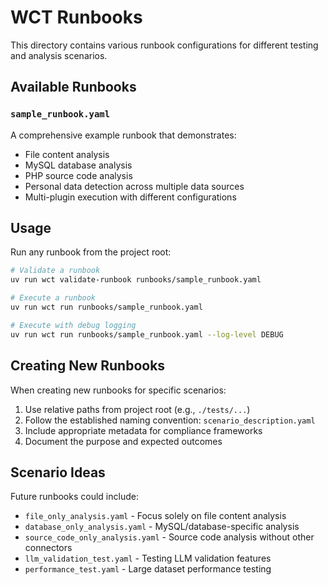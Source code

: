 # WCT Runbooks

This directory contains various runbook configurations for different testing and analysis scenarios.

## Available Runbooks

### `sample_runbook.yaml`
A comprehensive example runbook that demonstrates:
- File content analysis
- MySQL database analysis
- PHP source code analysis
- Personal data detection across multiple data sources
- Multi-plugin execution with different configurations

## Usage

Run any runbook from the project root:

```bash
# Validate a runbook
uv run wct validate-runbook runbooks/sample_runbook.yaml

# Execute a runbook
uv run wct run runbooks/sample_runbook.yaml

# Execute with debug logging
uv run wct run runbooks/sample_runbook.yaml --log-level DEBUG
```

## Creating New Runbooks

When creating new runbooks for specific scenarios:

1. Use relative paths from project root (e.g., `./tests/...`)
2. Follow the established naming convention: `scenario_description.yaml`
3. Include appropriate metadata for compliance frameworks
4. Document the purpose and expected outcomes

## Scenario Ideas

Future runbooks could include:
- `file_only_analysis.yaml` - Focus solely on file content analysis
- `database_only_analysis.yaml` - MySQL/database-specific analysis
- `source_code_only_analysis.yaml` - Source code analysis without other connectors
- `llm_validation_test.yaml` - Testing LLM validation features
- `performance_test.yaml` - Large dataset performance testing
